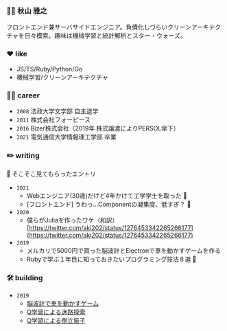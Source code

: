 ### 👨‍💻 秋山 雅之

フロントエンド兼サーバサイドエンジニア。負債化しづらいクリーンアーキテクチャを日々模索。趣味は機械学習と統計解析とスター・ウォーズ。

### ❤️ like

- JS/TS/Ruby/Python/Go
- 機械学習/クリーンアーキテクチャ

### 👨‍🎓 career

- `2008` 法政大学文学部 自主退学
- `2011` 株式会社フォーピース
- `2016` Bizer株式会社（2019年 株式譲渡によりPERSOL傘下）
- `2021` 電気通信大学情報理工学部 卒業

### ✏️ writing

👀 そこそこ見てもらったエントリ

- `2021`
  - Webエンジニア(30歳)だけど4年かけて工学学士を取った 👀
  - [フロントエンド] うわっ…Componentの凝集度、低すぎ？ 👀
- `2020`
  - 僕らがJuliaを作ったワケ（和訳）[https://twitter.com/aki202/status/1276453342265266177](https://twitter.com/aki202/status/1276453342265266177)
- `2019`
  - メルカリで5000円で買った脳波計とElectronで車を動かすゲームを作る
  - Rubyで学ぶ１年目に知っておきたいプログラミング技法８選 👀

### 🛠 building

- `2019`
  - [脳波計で車を動かすゲーム](https://twitter.com/aki202/status/1162758414641950720)
  - [Q学習による迷路探索](https://twitter.com/aki202/status/1173202378276782082)
  - [Q学習による倒立振子](https://twitter.com/aki202/status/1175674723226669057)



<!--
**aki202/aki202** is a ✨ _special_ ✨ repository because its `README.md` (this file) appears on your GitHub profile.

Here are some ideas to get you started:

- 🔭 I’m currently working on ...
- 🌱 I’m currently learning ...
- 👯 I’m looking to collaborate on ...
- 🤔 I’m looking for help with ...
- 💬 Ask me about ...
- 📫 How to reach me: ...
- 😄 Pronouns: ...
- ⚡ Fun fact: ...
-->
